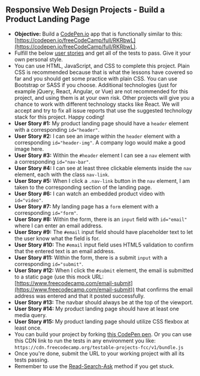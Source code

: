 ## Responsive Web Design Projects - Build a Product Landing Page
- **Objective:** Build a [CodePen.io](https://codepen.io) app that is functionally similar to this: [https://codepen.io/freeCodeCamp/full/RKRbwL](https://codepen.io/freeCodeCamp/full/RKRbwL).
- Fulfill the below [user stories](https://en.wikipedia.org/wiki/User_story) and get all of the tests to pass. Give it your own personal style.
- You can use HTML, JavaScript, and CSS to complete this project. Plain CSS is recommended because that is what the lessons have covered so far and you should get some practice with plain CSS. You can use Bootstrap or SASS if you choose. Additional technologies (just for example jQuery, React, Angular, or Vue) are not recommended for this project, and using them is at your own risk. Other projects will give you a chance to work with different technology stacks like React. We will accept and try to fix all issue reports that use the suggested technology stack for this project. Happy coding!
- **User Story #1:** My product landing page should have a `header` element with a corresponding `id="header"`.
- **User Story #2:** I can see an image within the `header` element with a corresponding `id="header-img"`. A company logo would make a good image here.
- **User Story #3:** Within the `#header` element I can see a `nav` element with a corresponding `id="nav-bar"`.
- **User Story #4:** I can see at least three clickable elements inside the `nav` element, each with the class `nav-link`.
- **User Story #5:** When I click a `.nav-link` button in the `nav` element, I am taken to the corresponding section of the landing page.
- **User Story #6:** I can watch an embedded product video with `id="video"`.
- **User Story #7:** My landing page has a `form` element with a corresponding `id="form"`.
- **User Story #8:** Within the form, there is an `input` field with `id="email"` where I can enter an email address.
- **User Story #9:** The `#email` input field should have placeholder text to let the user know what the field is for.
- **User Story #10:** The `#email` input field uses HTML5 validation to confirm that the entered text is an email address.
- **User Story #11:** Within the form, there is a submit `input` with a corresponding `id="submit"`.
- **User Story #12:** When I click the `#submit` element, the email is submitted to a static page (use this mock URL: [https://www.freecodecamp.com/email-submit](https://www.freecodecamp.com/email-submit)) that confirms the email address was entered and that it posted successfully.
- **User Story #13:** The navbar should always be at the top of the viewport.
- **User Story #14:** My product landing page should have at least one media query.
- **User Story #15:** My product landing page should utilize CSS flexbox at least once.
- You can build your project by forking [this CodePen pen](http://codepen.io/freeCodeCamp/full/MJjpwO). Or you can use this CDN link to run the tests in any environment you like: `https://cdn.freecodecamp.org/testable-projects-fcc/v1/bundle.js`
- Once you're done, submit the URL to your working project with all its tests passing.
- Remember to use the [Read-Search-Ask](https://forum.freecodecamp.org/t/how-to-get-help-when-you-are-stuck/19514) method if you get stuck.
